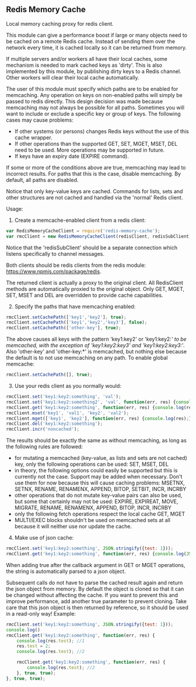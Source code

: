 Redis Memory Cache
------------------

Local memory caching proxy for redis client.

This module can give a performance boost if large or many objects need to be cached on a remote Redis cache. Instead of
sending them over the network every time, it is cached locally so it can be returned from memory.

If multiple servers and/or workers all have their local caches, some mechanism is needed to mark cached keys as 'dirty'.
This is also implemented by this module, by publishing dirty keys to a Redis channel. Other workers will clear their
local cache automatically.

The user of this module must specify which paths are to be enabled for memcaching. Any operation on keys on non-enabled
paths will simply be passed to redis directly. This design decision was made because memcaching may not always be
possible for all paths. Sometimes you will want to include or exclude a specific key or group of keys. The following
cases may cause problems:
- If other systems (or persons) changes Redis keys without the use of this cache wrapper.
- If other operations than the supported GET, SET, MGET, MSET, DEL need to be used. More operations may be supported in
  future.
- If keys have an expiry date (EXPIRE command).

If some or more of the conditions above are true, memcaching may lead to incorrect results. For paths that this is the
case, disable memcaching. By default, all paths are disabled.

Notice that only key-value keys are cached. Commands for lists, sets and other structures are not cached and handled via
the 'normal' Redis client.

Usage:

1. Create a memcache-enabled client from a redis client:

```javascript
var RedisMemoryCacheClient = require('redis-memory-cache');
var rmcClient = new RedisMemoryCacheClient(redisClient, redisSubClient);
```


Notice that the 'redisSubClient' should be a separate connection which listens specifically to channel messages.

Both clients should be redis clients from the redis module: https://www.npmjs.com/package/redis.

The returned client is actually a proxy to the original client. All RedisClient methods are automatically proxied to the
original object. Only GET, MGET, SET, MSET and DEL are overridden to provide cache capabilities.

2. Specify the paths that have memcaching enabled:

```javascript
rmcClient.setCachePath(['key1','key2'], true);
rmcClient.setCachePath(['key1','key2','key3'], false);
rmcClient.setCachePath(['other-key'], true);
```

The above causes all keys with the pattern 'key1:key2' or 'key1:key2:*' to be memcached, with the exception of
'key1:key2:key3' and 'key1:key2:key3:*'. Also 'other-key' and 'other-key:*' is memcached, but nothing else because the
default is to not use memcaching on any path. To enable global memcache:

```javascript
rmcClient.setCachePath([], true);
```

3. Use your redis client as you normally would:

```javascript
rmcClient.set('key1:key2:something', 'val');
rmcClient.set('key1:key2:something2', 'val', function(err, res) {console.log(err)});
rmcClient.get('key1:key2:something', function(err, res) {console.log(res);});
rmcClient.mset('key1', 'val1', 'key2', 'val2');
rmcClient.mget(['key1', 'key2'], function(err, res) {console.log(res);});
rmcClient.del('key1:key2:something');
rmcClient.incr('noncached');
```

The results should be exactly the same as without memcaching, as long as the following rules are followed:
- for mutating a memcached (key-value, as lists and sets are not cached) key, only the following operations can be used:
  SET, MSET, DEL
- in theory, the following options could easily be supported but this is currently not the case. Support may be added
  when necessary. Don't use them for now because this will cause caching problems:
  MSETNX, SETNX, RENAME, RENAMENX, APPEND, BITOP, SETBIT, INCR, INCRBY
- other operations that do not mutate key-value pairs can also be used, but some that certainly may not be used:
  EXPIRE, EXPIREAT, MOVE, MIGRATE, RENAME, RENAMENX, APPEND, BITOP, INCR, INCRBY
- only the following fetch operations respect the local cache
  GET, MGET
- MULTI/EXEC blocks shouldn't be used on memcached sets at all because it will neither use nor update the cache.

4. Make use of json cache:

```javascript
rmcClient.set('key1:key2:something', JSON.stringify({test: 1}));
rmcClient.get('key1:key2:something', function(err, res) {console.log(JSON.stringify(res));}, true);
```

When adding true after the callback argument in GET or MGET operations, the string is automatically parsed to a json
object.

Subsequent calls do not have to parse the cached result again and return the json object from memory. By default the
object is cloned so that it can be changed without affecting the cache. If you want to prevent this and improve
performance, add another true parameter to prevent cloning. Take care that this json object is then returned by
reference, so it should be used in a read-only way! Example:

```javascript
rmcClient.set('key1:key2:something', JSON.stringify({test: 1}));
console.log()
rmcClient.get('key1:key2:something', function(err, res) {
	console.log(res.test); //1
	res.test = 2;
	console.log(res.test); //2

	rmcClient.get('key1:key2:something', function(err, res) {
		console.log(res.test); //2
	}, true, true);
}, true, true);
```


